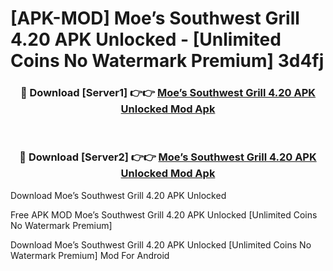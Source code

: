 # [APK-MOD] Moe’s Southwest Grill 4.20 APK Unlocked - [Unlimited Coins No Watermark Premium] 3d4fj



<div align="center">
<h3>🔴 Download [Server1] 👉👉 <a href="https://momento.my/?title=Moe’s_Southwest_Grill_4.20_APK_Unlocked">Moe’s Southwest Grill 4.20 APK Unlocked Mod Apk</a></h3><br>

<h3>🔴 Download [Server2] 👉👉 <a href="https://momento.my/?title=Moe’s_Southwest_Grill_4.20_APK_Unlocked">Moe’s Southwest Grill 4.20 APK Unlocked Mod Apk</a></h3>
</div>



Download Moe’s Southwest Grill 4.20 APK Unlocked 

Free APK MOD Moe’s Southwest Grill 4.20 APK Unlocked [Unlimited Coins No Watermark Premium]

Download Moe’s Southwest Grill 4.20 APK Unlocked [Unlimited Coins No Watermark Premium] Mod For Android
